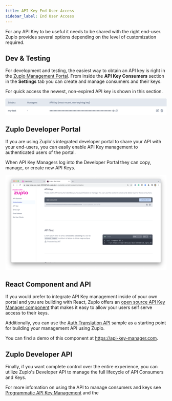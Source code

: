 ```yaml
---
title: API Key End User Access
sidebar_label: End User Access
---
```


For any API Key to be useful it needs to be shared with the right end-user.
Zuplo provides several options depending on the level of customization required.

## Dev & Testing

For development and testing, the easiest way to obtain an API key is right in
the [Zuplo Management Portal](https://portal.zuplo.com). From inside the **API
Key Consumers** section in the **Settings** tab you can create and manage
consumers and their keys.

For quick access the newest, non-expired API key is shown in this section.

![API key section](../../public/media/api-key-end-users/98a3d62f-1b61-4f41-8bac-665e0b02309e.png)

## Zuplo Developer Portal

If you are using Zuplo's integrated developer portal to share your API with your
end-users, you can easily enable API Key management to authenticated users of
the portal.

When API Key Managers log into the Developer Portal they can copy, manage, or
create new API Keys.

![API Keys in Developer Portal](../../public/media/api-key-dev-portal.png)

## React Component and API

If you would prefer to integrate API Key management inside of your own portal
and you are building with React, Zuplo offers an
[open source API Key Manager component](https://github.com/zuplo/api-key-manager)
that makes it easy to allow your users self serve access to their keys.

Additionally, you can use the
[Auth Translation API](https://github.com/zuplo/sample-auth-translation-api)
sample as a starting point for building your management API using Zuplo.

You can find a demo of this component at https://api-key-manager.com.

## Zuplo Developer API

Finally, if you want complete control over the entire experience, you can
utilize Zuplo's Developer API to manage the full lifecycle of API Consumers and
Keys.

For more infomation on using the API to manage consumers and keys see
[Programmatic API Key Management](./api-key-api.md) and the
